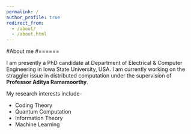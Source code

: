 ```yaml
---
permalink: /
author_profile: true
redirect_from: 
  - /about/
  - /about.html
---
```


#About me
#======

I am presently a PhD candidate at Department of Electrical & Computer Engineering in Iowa State University, USA. I am currently working on the straggler issue in distributed computation under the supervision of **Professor Aditya Ramamoorthy**. 

My research interests include-
  * Coding Theory
  * Quantum Computation 
  * Information Theory 
  * Machine Learning
